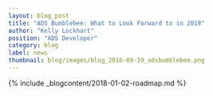 ```yaml
---
layout: blog_post
title: "ADS Bumblebee: What to Look Forward to in 2018"
author: "Kelly Lockhart"
position: "ADS Developer"
category: blog
label: news
thumbnail: blog/images/blog_2016-09-19_adsbumblebee.png
---
```


{% include _blogcontent/2018-01-02-roadmap.md %}